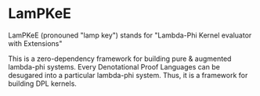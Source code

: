 # LamPKeE

LamPKeE (pronouned "lamp key") stands for "Lambda-Phi Kernel evaluator with Extensions"

This is a zero-dependency framework for building pure & augmented lambda-phi systems. Every Denotational Proof Languages can be desugared into a particular lambda-phi system. Thus, it is a framework for building DPL kernels.